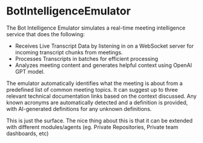 # BotIntelligenceEmulator
The Bot Intelligence Emulator simulates a real-time meeting intelligence service that does the following:

- Receives Live Transcript Data by listening in on a WebSocket server for incoming transcript chunks from meetings. 
- Processes Transcripts in batches for efficient processing
- Analyzes meeting content and generates helpful context using OpenAI GPT model. 

The emulator automatically identifies what the meeting is about from a predefined list of common meeting topics. It can suggest up to three relevant technical documentation links based on the context discussed. Any known acronyms are automatically detected and a definition is provided, with AI-generated definitions for any unknown definitions. 

This is just the surface. The nice thing about this is that it can be extended with different modules/agents (eg. Private Repositories, Private team dashboards, etc)
